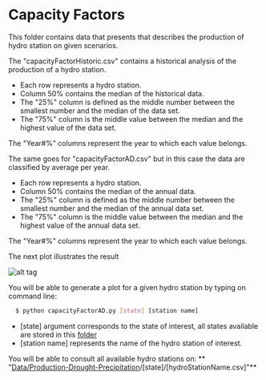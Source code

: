# Capacity Factors


This folder contains data that presents that describes the production of hydro station on given scenarios.


The "capacityFactorHistoric.csv" contains a historical analysis of the production of a hydro station.

  - Each row represents a hydro station.
  - Column 50% contains the median of the historical data.
  - The "25%" column is defined as the middle number between the smallest number and the median of the data set.
  - The "75%" column is the middle value between the median and the highest value of the data set.


The "Year#%" columns represent the year to which each value belongs.



The same goes for "capacityFactorAD.csv" but in this case the data are classified by average per year.

  - Each row represents a hydro station.
  - Column 50% contains the median of the annual data.
  - The "25%" column is defined as the middle number between the smallest number and the median of the annual data set.
  - The "75%" column is the middle value between the median and the highest value of the annual data set.


The "Year#%" columns represent the year to which each value belongs.




The next plot illustrates the result

![alt tag](https://github.com/sergiocastellanos/switch_mexico_data/blob/master/Hydro/Plots/cf.png)


You will be able to generate a plot for a given hydro station by typing on command line:

```sh
  $ python capacityFactorAD.py [state] [station name]
  ```

  - [state] argument corresponds to the state of interest, all states available are stored in this [folder][folder]
  - [station name] represents the name of the hydro station of interest.

You will be able to consult all available hydro stations on:
** "[Data/Production-Drought-Precipitation][data]/[state]/[hydroStationName.csv]"**

[data]: <https://github.com/sergiocastellanos/switch_mexico_data/tree/master/Hydro/Data/Production-Drought-Precipitation>
[folder]: <https://github.com/sergiocastellanos/switch_mexico_data/tree/master/Hydro/Data/Production-Drought-Precipitation>
